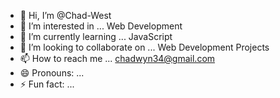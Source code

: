 - 👋 Hi, I’m @Chad-West
- 👀 I’m interested in ... Web Development
- 🌱 I’m currently learning ... JavaScript
- 💞️ I’m looking to collaborate on ... Web Development Projects
- 📫 How to reach me ... chadwyn34@gmail.com
- 😄 Pronouns: ...
- ⚡ Fun fact: ...

<!---
Chad-West/Chad-West is a ✨ special ✨ repository because its `README.md` (this file) appears on your GitHub profile.
You can click the Preview link to take a look at your changes.
--->
